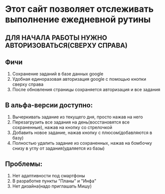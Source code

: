 # Этот сайт позволяет отслеживать выполнение ежедневной рутины

## ДЛЯ НАЧАЛА РАБОТЫ НУЖНО АВТОРИЗОВАТЬСЯ(СВЕРХУ СПРАВА)

## Фичи
1) Сохранение заданий в базе данных google
2) Удобная единоразовая авторизация google с помощью кнопки сверху справа
3) После обновления страницы сохраняется авторизация и все задания

## В альфа-версии доступно:
1) Вычеркивать задание из текущего дня, просто нажав на него
2) Перезагрузить все задания на день(восстановятся все сохраненные), нажав на кнопку со стрелочкой
3) Добавить новое задание, нажав кнопку с плюсом(добавляются в базу)
4) Полностью удалить задание из сохраненных, нажав на бомбочку снизу в углу от задания(удаляется из базы)

## Проблемы:
1) Нет адаптивности под смартфоны
2) В разработке пункты "Планы" и "Инфа"
3) Нет дизайна(надо приглашать Мишу)



